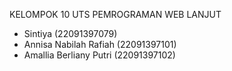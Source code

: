 KELOMPOK 10 UTS PEMROGRAMAN WEB LANJUT
* Sintiya (22091397079)
* Annisa Nabilah Rafiah (22091397101)
* Amallia Berliany Putri (22091397102)
